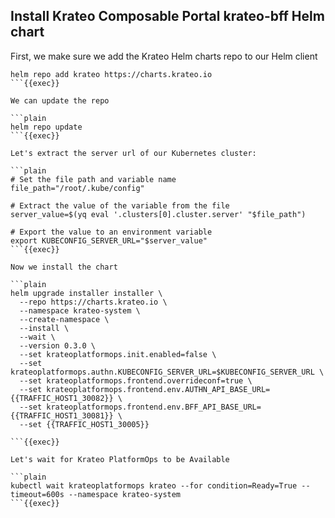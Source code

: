 ## Install Krateo Composable Portal krateo-bff Helm chart
First, we make sure we add the Krateo Helm charts repo to our Helm client

```plain
helm repo add krateo https://charts.krateo.io
```{{exec}}

We can update the repo

```plain
helm repo update
```{{exec}}

Let's extract the server url of our Kubernetes cluster:

```plain
# Set the file path and variable name
file_path="/root/.kube/config"

# Extract the value of the variable from the file
server_value=$(yq eval '.clusters[0].cluster.server' "$file_path")

# Export the value to an environment variable
export KUBECONFIG_SERVER_URL="$server_value"
```{{exec}}

Now we install the chart

```plain
helm upgrade installer installer \
  --repo https://charts.krateo.io \
  --namespace krateo-system \
  --create-namespace \
  --install \
  --wait \
  --version 0.3.0 \
  --set krateoplatformops.init.enabled=false \
  --set krateoplatformops.authn.KUBECONFIG_SERVER_URL=$KUBECONFIG_SERVER_URL \
  --set krateoplatformops.frontend.overrideconf=true \
  --set krateoplatformops.frontend.env.AUTHN_API_BASE_URL={{TRAFFIC_HOST1_30082}} \
  --set krateoplatformops.frontend.env.BFF_API_BASE_URL={{TRAFFIC_HOST1_30081}} \
  --set {{TRAFFIC_HOST1_30005}}

```{{exec}}

Let's wait for Krateo PlatformOps to be Available

```plain
kubectl wait krateoplatformops krateo --for condition=Ready=True --timeout=600s --namespace krateo-system
```{{exec}}
